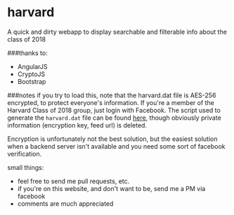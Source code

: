 harvard
=======

A quick and dirty webapp to display searchable and filterable info about the class of 2018

###thanks to:
+ AngularJS
+ CryptoJS
+ Bootstrap

###notes
if you try to load this, note that the harvard.dat file is AES-256 encrypted, to protect everyone's information. If you're a member of the Harvard Class of 2018 group, just login with Facebook. The script used to generate the `harvard.dat` file can be found [here](https://gist.github.com/simplydragons/8639019), though obviously private information (encryption key, feed url) is deleted.

Encryption is unfortunately not the best solution, but the easiest solution when a backend server isn't available and you need some sort of facebook verification. 

small things:
+ feel free to send me pull requests, etc.
+ if you're on this website, and don't want to be, send me a PM via facebook
+ comments are much appreciated
